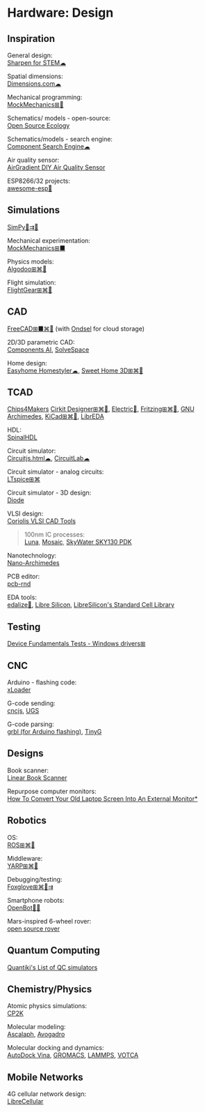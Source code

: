 # Hardware: Design

## Inspiration

General design:  
[Sharpen for STEM☁](https://sharpen.design/stem)

Spatial dimensions:  
[Dimensions.com☁](https://www.dimensions.com/)

Mechanical programming:  
[MockMechanics⊞🐧](https://mockmechanics.com/)

Schematics/ models - open-source:  
[Open Source Ecology](https://opensourceecology.dozuki.com/)

Schematics/models - search engine:  
[Component Search Engine☁](https://componentsearchengine.com/)

Air quality sensor:  
[AirGradient DIY Air Quality Sensor](https://www.airgradient.com/open-airgradient/instructions/diy-pro-v37/)

ESP8266/32 projects:  
[awesome-esp💩](https://github.com/agucova/awesome-esp)

## Simulations

[SimPy🐍⇉🐧](https://pypi.org/project/simpy/)

Mechanical experimentation:  
[MockMechanics⊞■](https://mockmechanics.com/)

Physics models:  
[Algodoo⊞⌘🍎](http://www.algodoo.com/)

Flight simulation:  
[FlightGear⊞⌘🐧](https://www.flightgear.org/)

## CAD

[FreeCAD⊞■⌘🐧](https://www.freecadweb.org/) (with [Ondsel](https://ondsel.com/) for cloud storage)

2D/3D parametric CAD:  
[Components AI](https://components.ai/),
[SolveSpace](https://solvespace.com/index.pl)

Home design:  
[Easyhome Homestyler☁](https://www.homestyler.com),
[Sweet Home 3D⊞⌘🐧](http://www.sweethome3d.com/)

## TCAD

[Chips4Makers](https://chips4makers.io/)
[Cirkit Designer⊞⌘🐧](https://www.cirkitdesigner.com/index.html),
[Electric🐧](https://www.gnu.org/software/electric/),
[Fritzing⊞⌘🐧](https://fritzing.org/),
[GNU Archimedes](https://www.gnu.org/software/archimedes/),
[KiCad⊞⌘🐧](https://www.kicad.org/),
[LibrEDA](https://libreda.org/)

HDL:  
[SpinalHDL](https://github.com/SpinalHDL)

Circuit simulator:  
[Circuitjs.html☁](https://www.falstad.com/circuit/circuitjs.html),
[CircuitLab☁](https://www.circuitlab.com/)

Circuit simulator - analog circuits:  
[LTspice⊞⌘](https://www.analog.com/en/design-center/design-tools-and-calculators/ltspice-simulator.html)

Circuit simulator - 3D design:  
[Diode](https://www.withdiode.com/)

VLSI design:  
[Coriolis VLSI CAD Tools](http://coriolis.lip6.fr/)

>100nm IC processes:  
[Luna](https://www.asicsforthemasses.com/),
[Mosaic](https://nyancad.github.io/Mosaic/),
[SkyWater SKY130 PDK](https://skywater-pdk.readthedocs.io/en/main/)

Nanotechnology:  
[Nano-Archimedes](https://www.gnu.org/software/nano-archimedes/)

PCB editor:  
[pcb-rnd](http://repo.hu/projects/pcb-rnd/)

EDA tools:  
[edalize🐍](https://github.com/olofk/edalize),
[Libre Silicon](https://libresilicon.com/),
[LibreSilicon's Standard Cell Library](https://github.com/chipforge/StdCellLib)

## Testing

[Device Fundamentals Tests - Windows drivers⊞](https://docs.microsoft.com/en-us/windows-hardware/drivers/devtest/device-fundamentals-tests)

## CNC

Arduino - flashing code:  
[xLoader](https://github.com/xinabox/xLoader)

G-code sending:  
[cncjs](https://cnc.js.org/),
[UGS](https://winder.github.io/ugs_website/)

G-code parsing:  
[grbl (for Arduino flashing)](https://github.com/grbl/grbl),
[TinyG](https://github.com/synthetos/TinyG/wiki)

## Designs

Book scanner:  
[Linear Book Scanner](https://linearbookscanner.org/)

Repurpose computer monitors:  
[How To Convert Your Old Laptop Screen Into An External Monitor*](https://www.slashdigit.com/convert-old-laptop-screen-external-monitor/)

## Robotics

OS:  
[ROS⊞⌘🐧](https://www.ros.org/)

Middleware:  
[YARP⊞⌘🐧](https://www.yarp.it/)

Debugging/testing:  
[Foxglove⊞⌘🐧⇉](https://foxglove.dev/)

Smartphone robots:  
[OpenBot🍎🤖](https://www.openbot.org/)

Mars-inspired 6-wheel rover:  
[open source rover](https://github.com/nasa-jpl/open-source-rover)

## Quantum Computing

[Quantiki's List of QC simulators](https://quantiki.org/wiki/list-qc-simulators)

## Chemistry/Physics

Atomic physics simulations:  
[CP2K](https://www.cp2k.org/)

Molecular modeling:  
[Ascalaph](http://www.biomolecular-modeling.com/Ascalaph/),
[Avogadro](https://avogadro.cc/)

Molecular docking and dynamics:  
[AutoDock Vina](https://vina.scripps.edu/),
[GROMACS](https://www.gromacs.org/),
[LAMMPS](https://www.lammps.org/),
[VOTCA](https://www.votca.org/)

## Mobile Networks

4G cellular network design:  
[LibreCellular](https://librecellular.org/)

